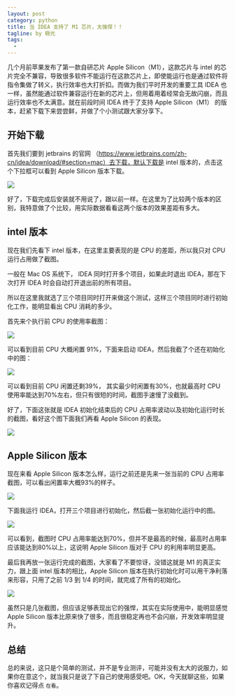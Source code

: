 ```yaml
---
layout: post
category: python
title: 当 IDEA 支持了 M1 芯片，太强悍！！
tagline: by 極光
tags:
  - 
---
```



几个月前苹果发布了第一款自研芯片 Apple Silicon（M1），这款芯片与 intel 的芯片完全不兼容，导致很多软件不能运行在这款芯片上，即使能运行也是通过软件将指令集做了转义，执行效率也大打折扣。而做为我们平时开发的重要工具 IDEA 也一样，虽然能通过软件兼容运行在新的芯片上，但用着用着经常会无故闪崩，而且运行效率也不太满意。就在前段时间 IDEA 终于了支持 Apple Silicon（M1） 的版本，赶紧下载下来尝尝鲜，并做了个小测试跟大家分享下。

<!--more-->

## 开始下载

首先我们要到 jetbrains 的官网 （https://www.jetbrains.com/zh-cn/idea/download/#section=mac）去下载，默认下载是 intel 版本的，点击这个下拉框可以看到 Apple Silicon 版本下载。

![](http://www.justdopython.com/assets/images/2021/01/m1_idea/0.png)

好了，下载完成后安装就不用说了，跟以前一样。在这里为了比较两个版本的区别，我特意做了个比较，用实际数据看看这两个版本的效果差距有多大。

## intel 版本

现在我们先看下 intel 版本，在这里主要表现的是 CPU 的差距，所以我只对 CPU 运行占用做了截图。

一般在 Mac OS 系统下， IDEA 同时打开多个项目，如果此时退出 IDEA，那在下次打开 IDEA 时会自动打开退出前的所有项目。

所以在这里我就选了三个项目同时打开来做这个测试，这样三个项目同时进行初始化工作，能明显看出 CPU 消耗的多少。

首先来个执行前 CPU 的使用率截图：

![](http://www.justdopython.com/assets/images/2021/01/m1_idea/5.png)

可以看到目前 CPU 大概闲置 91%，下面来启动 IDEA，然后我截了个还在初始化中的图：

![](http://www.justdopython.com/assets/images/2021/01/m1_idea/6.png)

可以看到目前 CPU 闲置还剩39%， 其实最少时闲置有30%，也就最高时 CPU 使用率能达到70%左右，但只有很短的时间，截图手速慢了没截到。

好了，下面这张就是 IDEA 初始化结束后的 CPU 占用率波动以及初始化运行时长的截图，看好这个图下面我们再看 Apple Silicon 的表现。

![](http://www.justdopython.com/assets/images/2021/01/m1_idea/7.png)

## Apple Silicon 版本

现在来看 Apple Silicon 版本怎么样，运行之前还是先来一张当前的 CPU 占用率截图，可以看出闲置率大概93%的样子。

![](http://www.justdopython.com/assets/images/2021/01/m1_idea/1.png)

下面我运行 IDEA，打开三个项目进行初始化，然后截一张初始化运行中的图。

![](http://www.justdopython.com/assets/images/2021/01/m1_idea/2.png)

可以看到，截图时 CPU 占用率能达到70%，但并不是最高的时候，最高时占用率应该能达到80%以上，这说明 Apple Silicon 版对于 CPU 的利用率明显更高。

最后我再放一张运行完成的截图，大家看了不要惊讶，没错这就是 M1 的真正实力，跟上面 intel 版本的相比，Apple Silicon 版本在执行初始化时可以用干净利落来形容，只用了之前 1/3 到 1/4 的时间，就完成了所有的初始化。

![](http://www.justdopython.com/assets/images/2021/01/m1_idea/3.png)

虽然只是几张截图，但应该足够表现出它的强悍，其实在实际使用中，能明显感觉 Apple Silicon 版本比原来快了很多，而且很稳定再也不会闪崩，开发效率明显提升。

## 总结

总的来说，这只是个简单的测试，并不是专业测评，可能并没有太大的说服力，如果你在意这个，就当我只是说了下自己的使用感受吧。OK，今天就聊这些，如果你喜欢记得点 `在看`。
